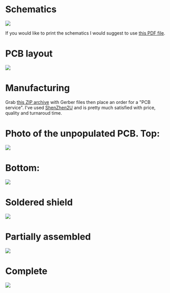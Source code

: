
# Schematics

![](https://github.com/lyusupov/SoftRF/blob/master/hardware/SoftRF-shield-schematics-rev1.1.png)

If you would like to print the schematics I would suggest to use [this PDF file](https://github.com/lyusupov/SoftRF/blob/master/hardware/SoftRF-shield-schematics-rev1.1.pdf). 

# PCB layout

![](https://github.com/lyusupov/SoftRF/blob/master/hardware/SoftRF-shield-PCB-layout-rev1.1.png)

# Manufacturing

Grab [this ZIP archive](https://github.com/lyusupov/SoftRF/blob/master/hardware/SoftRF-shield-PCB-Gerber-rev1.1.zip) with Gerber files then place an order for a "PCB service".
I've used [ShenZhen2U](http://www.shenzhen2u.com/) and is pretty much satisfied with price, quality and turnaroud time.

# Photo of the unpopulated PCB.  Top:

![](https://github.com/lyusupov/SoftRF/blob/master/hardware/SoftRF-shield-PCB-rev1.0-photo-top.jpg)

# Bottom:

![](https://github.com/lyusupov/SoftRF/blob/master/hardware/SoftRF-shield-PCB-rev1.0-photo-bottom.jpg)

# Soldered shield

![](https://github.com/lyusupov/SoftRF/blob/master/hardware/SoftRF-shield-PCB-rev1.0-photo-soldered.jpg)

# Partially assembled

![](https://github.com/lyusupov/SoftRF/blob/master/hardware/SoftRF-shield-PCB-rev1.0-partial.jpg)

# Complete

![](https://github.com/lyusupov/SoftRF/blob/master/hardware/SoftRF-Electronics.jpg)

